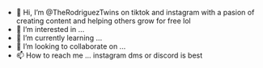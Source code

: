 - 👋 Hi, I’m @TheRodriguezTwins on tiktok and instagram with a pasion of creating content and helping others grow for free lol
- 👀 I’m interested in ...
- 🌱 I’m currently learning ...
- 💞️ I’m looking to collaborate on ...
- 📫 How to reach me ... instagram dms or discord is best

<!---
TheRodriguezTwins/TheRodriguezTwins is a ✨ special ✨ repository because its `README.md` (this file) appears on your GitHub profile.
You can click the Preview link to take a look at your changes.
--->

